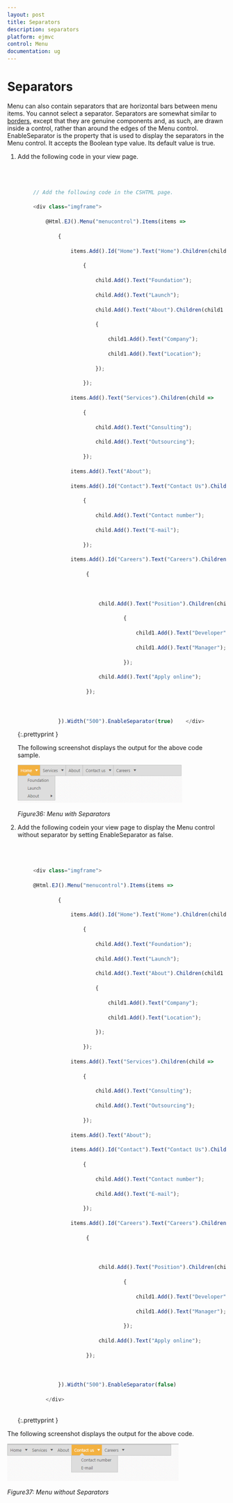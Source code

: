 ```yaml
---
layout: post
title: Separators
description: separators
platform: ejmvc
control: Menu
documentation: ug
---
```


# Separators

Menu can also contain separators that are horizontal bars between menu items. You cannot select a separator. Separators are somewhat similar to [borders](http://docs.oracle.com/javase/tutorial/uiswing/components/border.html), except that they are genuine components and, as such, are drawn inside a control, rather than around the edges of the Menu control. EnableSeparator is the property that is used to display the separators in the Menu control. It accepts the Boolean type value. Its default value is true. 

1. Add the following code in your view page.

   ~~~ js



		// Add the following code in the CSHTML page.

		<div class="imgframe">

			@Html.EJ().Menu("menucontrol").Items(items =>

				{

					items.Add().Id("Home").Text("Home").Children(child =>

						{

							child.Add().Text("Foundation");

							child.Add().Text("Launch");

							child.Add().Text("About").Children(child1 =>

							{

								child1.Add().Text("Company");

								child1.Add().Text("Location");

							});

						});

					items.Add().Text("Services").Children(child =>

						{

							child.Add().Text("Consulting");

							child.Add().Text("Outsourcing");

						});

					items.Add().Text("About");

					items.Add().Id("Contact").Text("Contact Us").Children(child =>

						{

							child.Add().Text("Contact number");

							child.Add().Text("E-mail");

						});

					items.Add().Id("Careers").Text("Careers").Children(child =>

						 {



							 child.Add().Text("Position").Children(child1 =>

									 {

										 child1.Add().Text("Developer");

										 child1.Add().Text("Manager");

									 });

							 child.Add().Text("Apply online");

						 });



				}).Width("500").EnableSeparator(true)    </div>

   ~~~
   {:.prettyprint }


   The following screenshot displays the output for the above code sample.

   ![](Separators_images/Separators_img1.png)



   _Figure36: Menu with Separators_

2. Add the following codein your view page to display the Menu control without separator by setting EnableSeparator as false.

   ~~~ js



		<div class="imgframe">

		@Html.EJ().Menu("menucontrol").Items(items =>

				{

					items.Add().Id("Home").Text("Home").Children(child =>

						{

							child.Add().Text("Foundation");

							child.Add().Text("Launch");

							child.Add().Text("About").Children(child1 =>

							{

								child1.Add().Text("Company");

								child1.Add().Text("Location");

							});

						});

					items.Add().Text("Services").Children(child =>

						{

							child.Add().Text("Consulting");

							child.Add().Text("Outsourcing");

						});

					items.Add().Text("About");

					items.Add().Id("Contact").Text("Contact Us").Children(child =>

						{

							child.Add().Text("Contact number");

							child.Add().Text("E-mail");

						});

					items.Add().Id("Careers").Text("Careers").Children(child =>

						 {



							 child.Add().Text("Position").Children(child1 =>

									 {

										 child1.Add().Text("Developer");

										 child1.Add().Text("Manager");

									 });

							 child.Add().Text("Apply online");

						 });



				}).Width("500").EnableSeparator(false)

			</div>



   ~~~
   {:.prettyprint }



The following screenshot displays the output for the above code. 

![](Separators_images/Separators_img2.png)



_Figure37: Menu without Separators_

